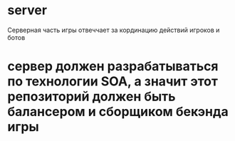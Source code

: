 # server

Серверная часть игры отвеччает за кординацию действий игроков и ботов

# сервер должен разрабатываться по технологии SOA, а значит этот репозиторий должен быть балансером и сборщиком бекэнда игры
